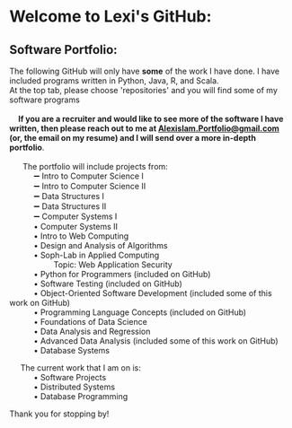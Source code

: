 #  Welcome to Lexi's GitHub: 
<!--
**lexilamonica/lexilamonica** is a ✨ _special_ ✨ repository because its `README.md` (this file) appears on your GitHub profile.

Here are some ideas to get you started:

- 🔭 I’m currently working on ...
- 🌱 I’m currently learning ...
- 👯 I’m looking to collaborate on ...
- 🤔 I’m looking for help with ...
- 💬 Ask me about ...
- 📫 How to reach me: ...
- 😄 Pronouns: ...
- ⚡ Fun fact: ...
-->
## Software Portfolio: 
 The following GitHub will only have **some** of the work I have done. I have included programs written in Python, Java, R, and Scala. <br />  At the top tab, please choose 'repositories' and you will find some of my software programs  <br /> 
<br /> &nbsp;&nbsp;&nbsp; **If you are a recruiter and would like to see more of the software I have written, then please reach out to me at Alexislam.Portfolio@gmail.com (or, the email on my resume) and I will send over a more in-depth portfolio**. <br /> 
<br /> 
   &nbsp;&nbsp;&nbsp;&nbsp;&nbsp; The portfolio will include projects from: <br />
   &nbsp;&nbsp;&nbsp;&nbsp;&nbsp;&nbsp;&nbsp;&nbsp;&nbsp;&nbsp; ➖ Intro to Computer Science I <br />
   &nbsp;&nbsp;&nbsp;&nbsp;&nbsp;&nbsp;&nbsp;&nbsp;&nbsp;&nbsp; ➖ Intro to Computer Science II <br />
   &nbsp;&nbsp;&nbsp;&nbsp;&nbsp;&nbsp;&nbsp;&nbsp;&nbsp;&nbsp; ➖ Data Structures I <br />
   &nbsp;&nbsp;&nbsp;&nbsp;&nbsp;&nbsp;&nbsp;&nbsp;&nbsp;&nbsp; ➖ Data Structures II <br />
   &nbsp;&nbsp;&nbsp;&nbsp;&nbsp;&nbsp;&nbsp;&nbsp;&nbsp;&nbsp; ➖ Computer Systems I <br />
   &nbsp;&nbsp;&nbsp;&nbsp;&nbsp;&nbsp;&nbsp;&nbsp;&nbsp;&nbsp; • Computer Systems II <br />
   &nbsp;&nbsp;&nbsp;&nbsp;&nbsp;&nbsp;&nbsp;&nbsp;&nbsp;&nbsp; • Intro to Web Computing <br />
   &nbsp;&nbsp;&nbsp;&nbsp;&nbsp;&nbsp;&nbsp;&nbsp;&nbsp;&nbsp; • Design and Analysis of Algorithms <br />
   &nbsp;&nbsp;&nbsp;&nbsp;&nbsp;&nbsp;&nbsp;&nbsp;&nbsp;&nbsp; • Soph-Lab in Applied Computing <br /> 
   &nbsp;&nbsp;&nbsp;&nbsp;&nbsp;&nbsp;&nbsp;&nbsp;&nbsp;&nbsp;&nbsp;&nbsp;&nbsp;&nbsp;&nbsp;&nbsp;&nbsp;&nbsp;&nbsp;&nbsp;Topic: Web Application Security <br />
   &nbsp;&nbsp;&nbsp;&nbsp;&nbsp;&nbsp;&nbsp;&nbsp;&nbsp;&nbsp; • Python for Programmers (included on GitHub) <br />
   &nbsp;&nbsp;&nbsp;&nbsp;&nbsp;&nbsp;&nbsp;&nbsp;&nbsp;&nbsp; • Software Testing (included on GitHub) <br />
   &nbsp;&nbsp;&nbsp;&nbsp;&nbsp;&nbsp;&nbsp;&nbsp;&nbsp;&nbsp; • Object-Oriented Software Development (included some of this work on GitHub) <br />
   &nbsp;&nbsp;&nbsp;&nbsp;&nbsp;&nbsp;&nbsp;&nbsp;&nbsp;&nbsp; • Programming Language Concepts (included on GitHub) <br />
   &nbsp;&nbsp;&nbsp;&nbsp;&nbsp;&nbsp;&nbsp;&nbsp;&nbsp;&nbsp; • Foundations of Data Science <br />
   &nbsp;&nbsp;&nbsp;&nbsp;&nbsp;&nbsp;&nbsp;&nbsp;&nbsp;&nbsp; • Data Analysis and Regression <br /> 
   &nbsp;&nbsp;&nbsp;&nbsp;&nbsp;&nbsp;&nbsp;&nbsp;&nbsp;&nbsp; • Advanced Data Analysis (included some of this work on GitHub) <br />
   &nbsp;&nbsp;&nbsp;&nbsp;&nbsp;&nbsp;&nbsp;&nbsp;&nbsp;&nbsp; • Database Systems <br />
  
  &nbsp;&nbsp;&nbsp;&nbsp; The current work that I am on is: <br />
   &nbsp;&nbsp;&nbsp;&nbsp;&nbsp;&nbsp;&nbsp;&nbsp;&nbsp;&nbsp; • Software Projects <br />
   &nbsp;&nbsp;&nbsp;&nbsp;&nbsp;&nbsp;&nbsp;&nbsp;&nbsp;&nbsp; • Distributed Systems <br />
   &nbsp;&nbsp;&nbsp;&nbsp;&nbsp;&nbsp;&nbsp;&nbsp;&nbsp;&nbsp; • Database Programming <br />
    
 Thank you for stopping by! 
 
